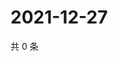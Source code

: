 # 2021-12-27

共 0 条

<!-- BEGIN WEIBO -->
<!-- 最后更新时间 Mon Dec 27 2021 18:23:26 GMT+0800 (China Standard Time) -->

<!-- END WEIBO -->
